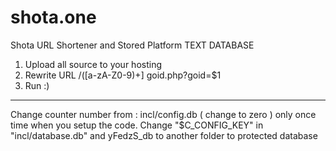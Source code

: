 # shota.one
Shota URL Shortener and Stored Platform TEXT DATABASE 
1. Upload all source to your hosting
2. Rewrite URL /([a-zA-Z0-9)+] goid.php?goid=$1
3. Run :)

____________________________________
Change counter number from : incl/config.db ( change to zero ) only once time when you setup the code.
Change "$C_CONFIG_KEY" in "incl/database.db" and yFedzS_db to another folder to protected database
